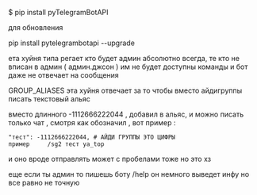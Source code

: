 
$ pip install pyTelegramBotAPI

для обновления

pip install pytelegrambotapi --upgrade

ета хуйня типа регает кто будет админ абсолютно всегда, те кто не вписан в админ ( админ.джсон ) им не будет доступны команды и бот даже не отвечает на сообщения

GROUP_ALIASES эта хуйня отвечает за то чтобы вместо айдигруппы писать текстовый альяс 

вместо  длинного -1112666222044 , добавил в альяс, и можно писать только чат , смотря как обозначил , вот пример : 

    "тест": -1112666222044, # АЙДИ ГРУППЫ ЭТО ЦИФРЫ 
    пример     /sg2 тест ya_top
и оно вроде отправлять может с пробелами тоже но это хз

еще если ты админ то пишешь боту /help
он немного выведет инфу но все равно не точную
